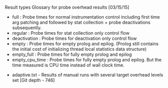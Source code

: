 Result types
Glossary for probe overhead results [03/15/15]

- full : Probe times for normal instrumentation control including first time arg patching 
                and followed by stat collection + probe deactivations subsequently.
- regular : Probe times for stat collection only control flow
- deactivation : Probe times for deactivation only control flow
- empty : Probe times for empty prolog and epilog. (Prolog still contains the initial cost of initializing thread local 
          statistics data structure) 
- empty_full : Probe times for fully empty prolog and epilog 
- empty_cpu_time : Probe times for fully empty prolog and epilog. But the time measured is CPU time instead of wall clock time.

* adaptive.txt - Results of manual runs with several target overhead levels set [Git depth - 746] 
